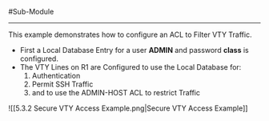#Sub-Module 

---
This example demonstrates how to configure an ACL to Filter VTY Traffic.
- First a Local Database Entry for a user **ADMIN** and password **class** is configured.
- The VTY Lines on R1 are Configured to use the Local Database for:
  1. Authentication
  2. Permit SSH Traffic
  3. and to use the ADMIN-HOST ACL to restrict Traffic

![[5.3.2 Secure VTY Access Example.png|Secure VTY Access Example]]